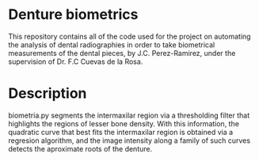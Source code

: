 # Denture biometrics

This repository contains all of the code used for the project on automating the analysis of dental radiographies in order to take biometrical measurements of the dental pieces, by J.C. Perez-Ramirez, under the supervision of Dr. F.C Cuevas de la Rosa.

# Description

biometria.py segments the intermaxilar region via a thresholding filter that highlights the regions of lesser bone density. With this information, the quadratic curve that best fits the intermaxilar region is obtained via a regresion algorithm, and the image intensity along a family of such curves detects the aproximate roots of the denture.
